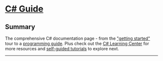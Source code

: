 # [C# Guide](https://docs.microsoft.com/en-us/dotnet/csharp/)

## Summary
The comprehensive C# documentation page - from the ["getting started"](https://docs.microsoft.com/en-us/dotnet/csharp/tour-of-csharp/) tour to a [programming guide](https://docs.microsoft.com/en-us/dotnet/csharp/programming-guide/). Plus check out the [C# Learning Center](https://dotnet.microsoft.com/learn/csharp) for more resources and [self-guided tutorials](https://docs.microsoft.com/en-us/users/dotnet/collections/yz26f8y64n7k07) to explore next.

---